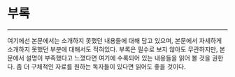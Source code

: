 # 부록

---

여기에선 본문에서는 소개하지 못했던 내용들에 대해 담고 있으며, 본문에서 자세하게 소개하지 못했던 부분에 대해서도 적혀있다. 부록은 필수로 보지 않아도 무관하지만, 본문에서 설명이 부족했다고 느꼈다면 여기에 수록되어 있는 내용들을 읽어 볼 것을 권한다. 좀 더 구체적인 자료를 원하는 독자들이 있다면 읽어도 좋을 것이다.

